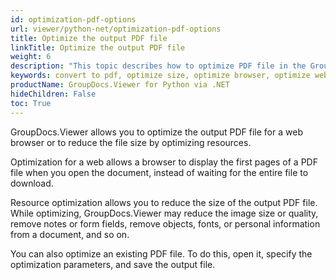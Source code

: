 ```yaml
---
id: optimization-pdf-options
url: viewer/python-net/optimization-pdf-options
title: Optimize the output PDF file
linkTitle: Optimize the output PDF file
weight: 6
description: "This topic describes how to optimize PDF file in the GroupDocs.Viewer Python API for web browser or to reduce size."
keywords: convert to pdf, optimize size, optimize browser, optimize web, pdf reduce size
productName: GroupDocs.Viewer for Python via .NET
hideChildren: False
toc: True
---
```

GroupDocs.Viewer allows you to optimize the output PDF file for a web browser or to reduce the file size by optimizing resources.

Optimization for a web allows a browser to display the first pages of a PDF file when you open the document, instead of waiting for the entire file to download.

Resource optimization allows you to reduce the size of the output PDF file. While optimizing, GroupDocs.Viewer may reduce the image size or quality, remove notes or form fields, remove objects, fonts, or personal information from a document, and so on.

You can also optimize an existing PDF file. To do this, open it, specify the optimization parameters, and save the output file.


